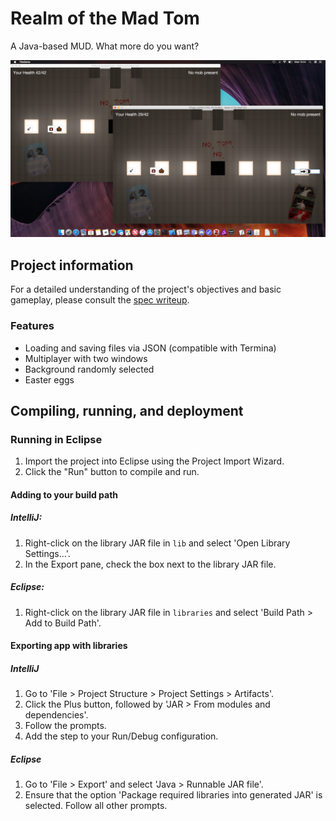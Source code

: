 # Realm of the Mad Tom
A Java-based MUD. What more do you want?

![GUI](gui.png)

## Project information
For a detailed understanding of the project's objectives and basic gameplay, please consult the [spec writeup](SPEC.md).

### Features
- Loading and saving files via JSON (compatible with Termina)
- Multiplayer with two windows
- Background randomly selected
- Easter eggs

## Compiling, running, and deployment
### Running in Eclipse
1. Import the project into Eclipse using the Project Import Wizard.
2. Click the "Run" button to compile and run.

#### Adding to your build path
##### IntelliJ:
1. Right-click on the library JAR file in `lib` and select 'Open Library Settings...'.
2. In the Export pane, check the box next to the library JAR file.

##### Eclipse:
1. Right-click on the library JAR file in `libraries` and select 'Build Path > Add to Build Path'.

#### Exporting app with libraries
##### IntelliJ
1. Go to 'File > Project Structure > Project Settings > Artifacts'.
2. Click the Plus button, followed by 'JAR > From modules and dependencies'.
3. Follow the prompts.
4. Add the step to your Run/Debug configuration.

##### Eclipse
1. Go to 'File > Export' and select 'Java > Runnable JAR file'.
2. Ensure that the option 'Package required libraries into generated JAR' is selected. Follow all other prompts.
